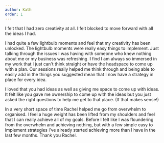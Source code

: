 ```yaml
---
author: Kath
order: 1
---
```

I felt that I had zero creativity at all. I felt blocked to move forward with all the ideas I had.

I had quite a few lightbulb moments and feel that my creativity has been unlocked. The lightbulb moments were really easy things to implement. Just talking through the issues I was having with someone who knew nothing about me or my business was refreshing. I find I am always so immersed in my work that I just can't think straight or have the headspace to come up with a plan. Our sessions really helped me think through and being able to easily add in the things you suggested mean that I now have a strategy in place for every idea.

I loved that you had ideas as well as giving me space to come up with ideas. It felt like you gave me ownership to come up with the ideas but you just asked the right questions to help me get to that place. (If that makes sense!)

In a very short space of time Rachel helped me go from overwhelm to organised. I feel a huge weight has been lifted from my shoulders and feel that I can really achieve all of my goals. Before I felt like I was floundering from the overwhelm and achieving nothing, but with a few simple easy to implement strategies I've already started achieving more than I have in the last few months. Thank you Rachel.